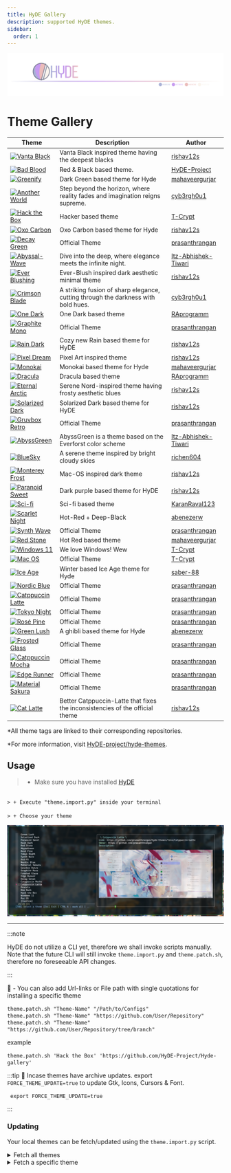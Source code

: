 ```yaml
---
title: HyDE Gallery
description: supported HyDE themes.
sidebar:
  order: 1
---
```


<div align = center><img src="https://raw.githubusercontent.com/prasanthrangan/hyprdots/main/Source/assets/hyde_banner.png"><br></div>

# Theme Gallery

<!-- TABLE_START -->

| Theme                                                                                                                                                                 | Description                                                                       | Author                                                        |
| --------------------------------------------------------------------------------------------------------------------------------------------------------------------- | --------------------------------------------------------------------------------- | ------------------------------------------------------------- |
| [![Vanta Black](https://placehold.co/180x50/000000/FFFFFF?text=Vanta+Black&font=Oswald)](https://github.com/rishav12s/Vanta-Black)                                    | Vanta Black inspired theme having the deepest blacks                              | [rishav12s](https://github.com/rishav12s)                     |
| [![Bad Blood](https://placehold.co/180x50/030000/DF1010?text=Bad+Blood&font=Oswald)](https://github.com/HyDE-Project/hyde-gallery/tree/Bad-Blood)                     | Red & Black based theme.                                                          | [HyDE-Project](https://github.com/HyDE-Project)               |
| [![Greenify](https://placehold.co/180x50/0e120f/295233?text=Greenify&font=Oswald)](https://github.com/mahaveergurjar/Theme-Gallery/tree/Greenify)                     | Dark Green based theme for Hyde                                                   | [mahaveergurjar](https://github.com/mahaveergurjar)           |
| [![Another World](https://placehold.co/180x50/11111B/6AA9C9?text=Another+World&font=Oswald)](https://github.com/cyb3rgh0u1/Another-World)                             | Step beyond the horizon, where reality fades and imagination reigns supreme.      | [cyb3rgh0u1](https://github.com/cyb3rgh0u1)                   |
| [![Hack the Box](https://placehold.co/180x50/061234/50AA09?text=Hack+the+Box&font=Oswald)](https://github.com/HyDE-Project/hyde-gallery/tree/Hack-the-Box)            | Hacker based theme                                                                | [T-Crypt](https://github.com/T-Crypt)                         |
| [![Oxo Carbon](https://placehold.co/180x50/161616/EE5396?text=Oxo+Carbon&font=Oswald)](https://github.com/rishav12s/Oxo-Carbon)                                       | Oxo Carbon based theme for Hyde                                                   | [rishav12s](https://github.com/rishav12s)                     |
| [![Decay Green](https://placehold.co/180x50/14161E/95D3AF?text=Decay+Green&font=Oswald)](https://github.com/HyDE-Project/hyde-themes/tree/Decay-Green)                | Official Theme                                                                    | [prasanthrangan](https://github.com/prasanthrangan)           |
| [![Abyssal-Wave](https://placehold.co/180x50/16161D/C8C093?text=Abyssal-Wave&font=Oswald)](https://github.com/Itz-Abhishek-Tiwari/Abyssal-Wave)                       | Dive into the deep, where elegance meets the infinite night.                      | [Itz-Abhishek-Tiwari](https://github.com/Itz-Abhishek-Tiwari) |
| [![Ever Blushing](https://placehold.co/180x50/141b1e/67b0e8?text=Ever+Blushing&font=Oswald)](https://github.com/rishav12s/Ever-Blushing)                              | Ever-Blush inspired dark aesthetic minimal theme                                  | [rishav12s](https://github.com/rishav12s)                     |
| [![Crimson Blade](https://placehold.co/180x50/082451/D32D6B?text=Crimson+Blade&font=Oswald)](https://github.com/cyb3rgh0u1/Crimson-Blade)                             | A striking fusion of sharp elegance, cutting through the darkness with bold hues. | [cyb3rgh0u1](https://github.com/cyb3rgh0u1)                   |
| [![One Dark](https://placehold.co/180x50/1E212B/5B6B76?text=One+Dark&font=Oswald)](https://github.com/RAprogramm/HyDe-Themes/tree/One-Dark)                           | One Dark based theme                                                              | [RAprogramm](https://github.com/RAprogramm)                   |
| [![Graphite Mono](https://placehold.co/180x50/222222/D9D9D9?text=Graphite+Mono&font=Oswald)](https://github.com/HyDE-Project/hyde-themes/tree/Graphite-Mono)          | Official Theme                                                                    | [prasanthrangan](https://github.com/prasanthrangan)           |
| [![Rain Dark](https://placehold.co/180x50/1E2233/822195?text=Rain+Dark&font=Oswald)](https://github.com/rishav12s/Rain-Dark)                                          | Cozy new Rain based theme for HyDE                                                | [rishav12s](https://github.com/rishav12s)                     |
| [![Pixel Dream](https://placehold.co/180x50/282828/EBDDB2?text=Pixel+Dream&font=Oswald)](https://github.com/rishav12s/Pixel-Dream)                                    | Pixel Art inspired theme                                                          | [rishav12s](https://github.com/rishav12s)                     |
| [![Monokai](https://placehold.co/180x50/2d2a2e/f92672?text=Monokai&font=Oswald)](https://github.com/mahaveergurjar/Theme-Gallery/tree/Monokai)                        | Monokai based theme for Hyde                                                      | [mahaveergurjar](https://github.com/mahaveergurjar)           |
| [![Dracula](https://placehold.co/180x50/2B2E3B/607988?text=Dracula&font=Oswald)](https://github.com/RAprogramm/HyDe-Themes/tree/Dracula)                              | Dracula based theme                                                               | [RAprogramm](https://github.com/RAprogramm)                   |
| [![Eternal Arctic](https://placehold.co/180x50/2E3440/88C0D0?text=Eternal+Arctic&font=Oswald)](https://github.com/rishav12s/Eternal-Arctic)                           | Serene Nord-inspired theme having frosty aesthetic blues                          | [rishav12s](https://github.com/rishav12s)                     |
| [![Solarized Dark](https://placehold.co/180x50/044655/259E9C?text=Solarized+Dark&font=Oswald)](https://github.com/rishav12s/Solarized-Dark)                           | Solarized Dark based theme for HyDE                                               | [rishav12s](https://github.com/rishav12s)                     |
| [![Gruvbox Retro](https://placehold.co/180x50/353842/ADAE89?text=Gruvbox+Retro&font=Oswald)](https://github.com/HyDE-Project/hyde-themes/tree/Gruvbox-Retro)          | Official Theme                                                                    | [prasanthrangan](https://github.com/prasanthrangan)           |
| [![AbyssGreen](https://placehold.co/180x50/373C3F/83B38E?text=AbyssGreen&font=Oswald)](https://github.com/Itz-Abhishek-Tiwari/AbyssGreen)                             | AbyssGreen is a theme based on the Everforst color scheme                         | [Itz-Abhishek-Tiwari](https://github.com/Itz-Abhishek-Tiwari) |
| [![BlueSky](https://placehold.co/180x50/294052/AACBF0?text=BlueSky&font=Oswald)](https://github.com/richen604/BlueSky)                                                | A serene theme inspired by bright cloudy skies                                    | [richen604](https://github.com/richen604)                     |
| [![Monterey Frost](https://placehold.co/180x50/3B4252/D8DEE9?text=Monterey+Frost&font=Oswald)](https://github.com/rishav12s/Monterey-Frost)                           | Mac-OS inspired dark theme                                                        | [rishav12s](https://github.com/rishav12s)                     |
| [![Paranoid Sweet](https://placehold.co/180x50/821595/51ABAB?text=Paranoid+Sweet&font=Oswald)](https://github.com/rishav12s/Paranoid-Sweet)                           | Dark purple based theme for HyDE                                                  | [rishav12s](https://github.com/rishav12s)                     |
| [![Sci-fi](https://placehold.co/180x50/0D55B2/249CB6?text=Sci-fi&font=Oswald)](https://github.com/KaranRaval123/Sci-fi)                                               | Sci-fi based theme                                                                | [KaranRaval123](https://github.com/KaranRaval123)             |
| [![Scarlet Night](https://placehold.co/180x50/FF0000/0A0A0A?text=Scarlet+Night&font=Oswald)](https://github.com/abenezerw/Scarlet-Night)                              | Hot-Red + Deep-Black                                                              | [abenezerw](https://github.com/abenezerw)                     |
| [![Synth Wave](https://placehold.co/180x50/495495/ff7edb?text=Synth+Wave&font=Oswald)](https://github.com/HyDE-Project/hyde-themes/tree/Synth-Wave)                   | Official Theme                                                                    | [prasanthrangan](https://github.com/prasanthrangan)           |
| [![Red Stone](https://placehold.co/180x50/7E5655/C94342?text=Red+Stone&font=Oswald)](https://github.com/mahaveergurjar/Theme-Gallery/tree/Red_Stone)                  | Hot Red based theme                                                               | [mahaveergurjar](https://github.com/mahaveergurjar)           |
| [![Windows 11](https://placehold.co/180x50/277AE6/D2DCFD?text=Windows+11&font=Oswald)](https://github.com/HyDE-Project/hyde-gallery/tree/Windows-11)                  | We love Windows! Wew                                                              | [T-Crypt](https://github.com/T-Crypt)                         |
| [![Mac OS](https://placehold.co/180x50/857990/B9D7EA?text=Mac+OS&font=Oswald)](https://github.com/HyDE-Project/hyde-gallery/tree/Mac-Os)                              | Official Theme                                                                    | [T-Crypt](https://github.com/T-Crypt)                         |
| [![Ice Age](https://placehold.co/180x50/00c1e4cc/0E2840B3?text=Ice+Age&font=Oswald)](https://github.com/saber-88/Ice-Age)                                             | Winter based Ice Age theme for Hyde                                               | [saber-88](https://github.com/saber-88)                       |
| [![Nordic Blue](https://placehold.co/180x50/7B98B8/CAD7E1?text=Nordic+Blue&font=Oswald)](https://github.com/HyDE-Project/hyde-themes/tree/Nordic-Blue)                | Official Theme                                                                    | [prasanthrangan](https://github.com/prasanthrangan)           |
| [![Catppuccin Latte](https://placehold.co/180x50/dd7878/eff1f5?text=Catppuccin+Latte&font=Oswald)](https://github.com/HyDE-Project/hyde-themes/tree/Catppuccin-Latte) | Official Theme                                                                    | [prasanthrangan](https://github.com/prasanthrangan)           |
| [![Tokyo Night](https://placehold.co/180x50/7aa2f7/24283b?text=Tokyo+Night&font=Oswald)](https://github.com/HyDE-Project/hyde-themes/tree/Tokyo-Night)                | Official Theme                                                                    | [prasanthrangan](https://github.com/prasanthrangan)           |
| [![Rosé Pine](https://placehold.co/180x50/c4a7e7/191724?text=Rosé+Pine&font=Oswald)](https://github.com/HyDE-Project/hyde-themes/tree/Rose-Pine)                      | Official Theme                                                                    | [prasanthrangan](https://github.com/prasanthrangan)           |
| [![Green Lush](https://placehold.co/180x50/89E574/153550?text=Green+Lush&font=Oswald)](https://github.com/abenezerw/Green-Lush)                                       | A ghibli based theme for Hyde                                                     | [abenezerw](https://github.com/abenezerw)                     |
| [![Frosted Glass](https://placehold.co/180x50/7ed6ff/1e4c84?text=Frosted+Glass&font=Oswald)](https://github.com/HyDE-Project/hyde-themes/tree/Frosted-Glass)          | Official Theme                                                                    | [prasanthrangan](https://github.com/prasanthrangan)           |
| [![Catppuccin Mocha](https://placehold.co/180x50/b4befe/11111b?text=Catppuccin+Mocha&font=Oswald)](https://github.com/HyDE-Project/hyde-themes/tree/Catppuccin-Mocha) | Official Theme                                                                    | [prasanthrangan](https://github.com/prasanthrangan)           |
| [![Edge Runner](https://placehold.co/180x50/fada16/000000?text=Edge+Runner&font=Oswald)](https://github.com/HyDE-Project/hyde-themes/tree/Edge-Runner)                | Official Theme                                                                    | [prasanthrangan](https://github.com/prasanthrangan)           |
| [![Material Sakura](https://placehold.co/180x50/f2e9e1/b4637a?text=Material+Sakura&font=Oswald)](https://github.com/HyDE-Project/hyde-themes/tree/Material-Sakura)    | Official Theme                                                                    | [prasanthrangan](https://github.com/prasanthrangan)           |
| [![Cat Latte](https://placehold.co/180x50/EFF1F5/DD7878?text=Cat+Latte&font=Oswald)](https://github.com/rishav12s/Cat-Latte)                                          | Better Catppuccin-Latte that fixes the inconsistencies of the official theme      | [rishav12s](https://github.com/rishav12s)                     |

<!-- TABLE_END -->

\*All theme tags are linked to their corresponding repositories.

\*For more information, visit [HyDE-project/hyde-themes](https://github.com/HyDE-project/hyde-themes).

## Usage

> - Make sure you have installed [HyDE](https://github.com/HyDE-project/hyde)

```shell

> + Execute "theme.import.py" inside your terminal

> + Choose your theme
```

![image](https://raw.githubusercontent.com/HyDE-Project/hyde-gallery/43e6cce54698f24842ae2fbb7b80e79556a21e02/assets/HydeThemes.png)

---

:::note

HyDE do not utilize a CLI yet, therefore we shall invoke scripts manually. Note that the future CLI will still invoke `theme.import.py` and `theme.patch.sh`, therefore no foreseeable API changes.

:::

📢 - You can also add Url-links or File path with single quotations for installing a specific theme

```shell
theme.patch.sh "Theme-Name" "/Path/to/Configs"
theme.patch.sh "Theme-Name" "https://github.com/User/Repository"
theme.patch.sh "Theme-Name" "https://github.com/User/Repository/tree/branch"
```

example

```shell
theme.patch.sh 'Hack the Box' 'https://github.com/HyDE-Project/Hyde-gallery'
```

:::tip
📢 Incase themes have archive updates. export `FORCE_THEME_UPDATE=true` to update Gtk, Icons, Cursors & Font.

```shell
 export FORCE_THEME_UPDATE=true
```

:::

### Updating

Your local themes can be fetch/updated using the `theme.import.py` script.

<details>
<summary>Fetch all themes</summary>
 This command updates all the themes that are located in `xdg_config/hyde/themes/` that are listed in the [HyDe-gallery](#theme-gallery)

```bash
theme.import.py --fetch all
```

</details>

<details>
<summary>Fetch a specific theme</summary>
 This command updates a specific theme that is located in `xdg_config/hyde/themes/` that are listed in the [HyDe-gallery](#theme-gallery)

```bash
theme.import.py --fetch "Theme-Name"
```

</details>


